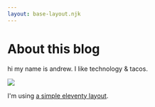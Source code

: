 ```yaml
--- 
layout: base-layout.njk 
--- 
```

# About this blog 
  
  hi my name is andrew. I like technology & tacos.
  
  ![](https://i.postimg.cc/4NT7dk7k/hello.png)

I'm using [a simple eleventy layout](https://github.com/JonUK/eleventy-blog).
